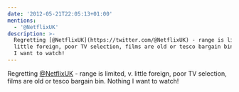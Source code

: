 ```yaml
---
date: '2012-05-21T22:05:13+01:00'
mentions:
  - '@NetflixUK'
description: >-
  Regretting [@NetflixUK](https://twitter.com/@NetflixUK) - range is limited, v.
  little foreign, poor TV selection, films are old or tesco bargain bin. Nothing
  I want to watch!
---
```

Regretting [@NetflixUK](https://twitter.com/@NetflixUK) - range is limited, v. little foreign, poor TV selection, films are old or tesco bargain bin. Nothing I want to watch!
